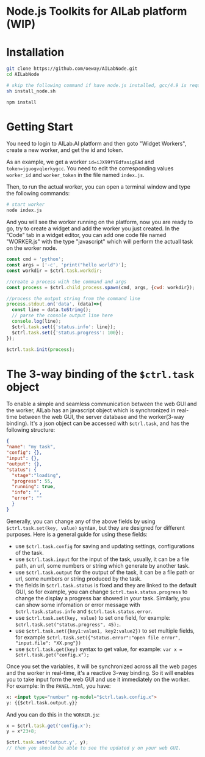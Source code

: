 # Node.js Toolkits for AILab platform (WIP)

# Installation


```bash
git clone https://github.com/oeway/AILabNode.git
cd AILabNode

# skip the following command if have node.js installed, gcc/4.9 is required
sh install_node.sh

npm install
```

# Getting Start
You need to login to AILab.AI platform and then goto "Widget Workers", create a new worker, and get the id and token.

As an example, we get a worker `id=iJX99fYEdfasigEAd` and `token=jguogvqlerkygcc`. You need to edit the corresponding values `worker_id` and `worker_token` in the file named `index.js`.

Then, to run the actual worker, you can open a terminal window and type the following commands:
```bash
# start worker
node index.js
```

And you will see the worker running on the platform, now you are ready to go, try to create a widget and add the worker you just created. In the "Code" tab in a widget editor, you can add one code file named "WORKER.js" with the type "javascript" which will perform the actuall task on the worker node.

```js
const cmd = 'python';
const args = ['-c', 'print("hello world")'];
const workdir = $ctrl.task.workdir;

//create a process with the command and args
const process = $ctrl.child_process.spawn(cmd, args, {cwd: workdir});

//process the output string from the command line
process.stdout.on('data', (data)=>{
  const line = data.toString();
  // parse the console output line here
  console.log(line);
  $ctrl.task.set({'status.info': line});
  $ctrl.task.set({'status.progress': 100});
});

$ctrl.task.init(process);
```

# The 3-way binding of the `$ctrl.task` object
To enable a simple and seamless communication between the web GUI and the worker, AILab has an javascript object which is synchronized in real-time between the web GUI, the server database and the worker(3-way binding). It's a json object can be accessed with `$ctrl.task`, and has the following structure:
```json
{
"name": "my task",
"config": {},
"input": {},
"output": {},
"status": {
  "stage":"loading",
  "progress": 55,
  "running": true,
  "info": "",
  "error": ""
  }
}
```
Generally, you can change any of the above fields by using `$ctrl.task.set(key, value)` syntax, but they are designed for different purposes. Here is a general guide for using these fields:
 * use `$ctrl.task.config` for saving and updating settings, configurations of the task.
 * use `$ctrl.task.input` for the input of the task, usually, it can be a file path, an url, some numbers or string which generate by another task.
 * use `$ctrl.task.output` for the output of the task, it can be a file path or url, some numbers or string produced by the task.
 * the fields in `$ctrl.task.status` is fixed and they are linked to the default GUI, so for example, you can change `$ctrl.task.status.progress` to change the display a progress bar showed in your task. Similarly, you can show some infomation or error message with `$ctrl.task.status.info` and `$ctrl.task.status.error`.
 * use `$ctrl.task.set(key, value)` to set one field, for example: `$ctrl.task.set("status.progress", 45);`.
 * use `$ctrl.task.set({key1:value1, key2:value2})` to set multiple fields, for example `$ctrl.task.set({"status.error":"open file error", "input.file": "XX.png"})`
 * use `$ctrl.task.get(key)` syntax to get value, for example: `var x = $ctrl.task.get("config.x");`
 
Once you set the variables, it will be synchronized across all the web pages and the worker in real-time, it's a reactive 3-way binding.
So it will enables you to take input form the web GUI and use it immediately on the worker. For example:
In the `PANEL.html`, you have:
```html
x: <input type="number" ng-model="$ctrl.task.config.x">
y: {{$ctrl.task.output.y}}
```
And you can do this in the `WORKER.js`:
```javascript
x = $ctrl.task.get('config.x');
y = x*23+8;

$ctrl.task.set('output.y', y);
// then you should be able to see the updated y on your web GUI.
```
